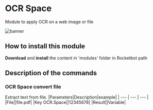 # OCR Space
  
Module to apply OCR on a web image or file
  
![banner](imgs/Banner_OCRSpace.png)
## How to install this module
  
__Download__ and __install__ the content in 'modules' folder in Rocketbot path  



## Description of the commands

### OCR Space convert file
  
Extract text from file.
|Parameters|Description|example|
| --- | --- | --- |
|File||file.pdf|
|Key OCR.Space||12345678|
|Result||Variable|
